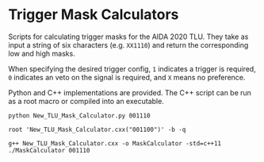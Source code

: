 # Trigger Mask Calculators
Scripts for calculating trigger masks for the AIDA 2020 TLU. They take as input a string of six characters (e.g. ```XX1110```) and return the corresponding low and high masks.

When specifying the desired trigger config, ```1``` indicates a trigger is required, ```0``` indicates an veto on the signal is required, and ```X``` means no preference.

Python and C++ implementations are provided. The C++ script can be run as a root macro or compiled into an executable.
```
python New_TLU_Mask_Calculator.py 001110
```
```
root 'New_TLU_Mask_Calculator.cxx("001100")' -b -q
```
```
g++ New_TLU_Mask_Calculator.cxx -o MaskCalculator -std=c++11
./MaskCalculator 001110
```

